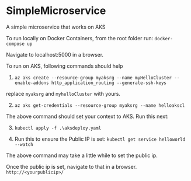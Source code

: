 # SimpleMicroservice
A simple microservice that works on AKS


To run locally on Docker Containers, from the root folder run:
`docker-compose up`

Navigate to localhost:5000 in a browser.

To run on AKS, following commands should help

1. `az aks create --resource-group myaksrg --name myHelloCluster --enable-addons http_application_routing --generate-ssh-keys`

replace `myaksrg` and `myhelloCluster` with yours.

2. `az aks get-credentials --resource-group myaksrg --name helloakscl`

The above command should set your context to AKS. Run this next:

3. `kubectl apply -f .\aksdeploy.yaml`

4. Run this to ensure the Public IP is set: `kubectl get service helloworld --watch`

The above command may take a little while to set the public ip.

Once the public ip is set, navigate to that in a browser. `http://<yourpublicip>/`